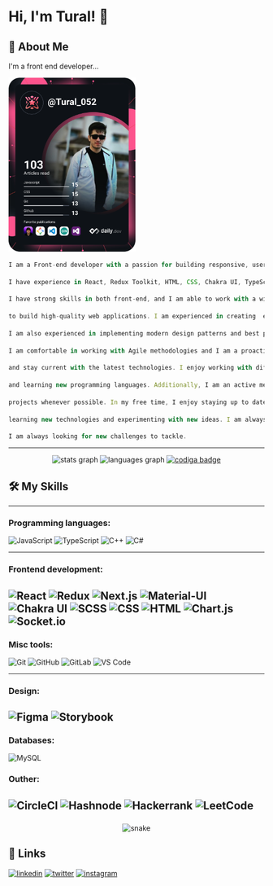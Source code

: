 
# Hi, I'm Tural! 👋


## 🚀 About Me
I'm a front end developer...

<a href="https://app.daily.dev/Tural_052"><img src="https://github.com/Tural052/Tural052/blob/main/devcard.svg" width="250" alt="Tural's Dev Card"/></a>

```js
I am a Front-end developer with a passion for building responsive, user-friendly web applications using the latest technologies. 

I have experience in React, Redux Toolkit, HTML, CSS, Chakra UI, TypeScript and ES6 . 

I have strong skills in both front-end, and I am able to work with a wide range of technologies 

to build high-quality web applications. I am experienced in creating  efficient and scalable applications, 

I am also experienced in implementing modern design patterns and best practices for web development.

I am comfortable in working with Agile methodologies and I am a proactive problem solver. I am always looking for ways to improve my skills

and stay current with the latest technologies. I enjoy working with different frameworks and libraries, experimenting with new technologies,

and learning new programming languages. Additionally, I am an active member of the open-source community, and I enjoy contributing to open-source

projects whenever possible. In my free time, I enjoy staying up to date with the latest developments in the web development industry,

learning new technologies and experimenting with new ideas. I am always open to new opportunities to expand my knowledge and experience and 

I am always looking for new challenges to tackle.

```


<hr/>
<div align="center">
  <img src="https://github-readme-stats.vercel.app/api?hide_title=false&hide_rank=false&show_icons=true&include_all_commits=true&count_private=true&disable_animations=false&theme=react&locale=en&hide_border=false&username=tural052" height="150" alt="stats graph"  />
   <img src="https://github-readme-stats.vercel.app/api/top-langs?locale=en&hide_title=false&layout=compact&card_width=320&langs_count=5&theme=dracula&hide_border=false&username=tural052" height="150" alt="languages graph"  />
 <a href="https://app.codiga.io/home/">
   <img src="https://api.codiga.io/public/badge/user/github/tural052?style=dark" alt="codiga badge" />
</a>
 </div>
 
## 🛠️ My Skills
-------------------
### Programming languages:

![JavaScript](https://img.shields.io/badge/-JavaScript-000?&logo=JavaScript)
![TypeScript](https://img.shields.io/badge/-TypeScript-000?&logo=TypeScript&logoColor=007ACC)
![C++](https://img.shields.io/badge/c++-000?logo=c%2B%2B&logoColor=white)
![C#](https://img.shields.io/badge/c%23-000?logo=c-sharp&logoColor=white)



-------------------
### Frontend development:

![React](https://img.shields.io/badge/-React-000?&logo=React)
![Redux](https://img.shields.io/badge/-Redux-000?&logo=Redux)
![Next.js](https://img.shields.io/badge/-Next.js-000?&logo=Next.js)
![Material-UI](https://img.shields.io/badge/-Material--UI-000?&logo=Material-UI)
![Chakra UI](https://img.shields.io/badge/-Chakra%20UI-000?&logo=Chakra-UI)
![SCSS](https://img.shields.io/badge/-SCSS-000?&logo=Sass)
![CSS](https://img.shields.io/badge/-CSS-000?&logo=CSS3)
![HTML](https://img.shields.io/badge/-HTML-000?&logo=HTML5)
![Chart.js](https://img.shields.io/badge/-Chart.js-000?&logo=Chart.js)
![Socket.io](https://img.shields.io/badge/Socket.io-000?logo=socket.io&badgeColor=010101)
-------------------
### Misc tools:

![Git](https://img.shields.io/badge/-Git-000?&logo=Git)
![GitHub](https://img.shields.io/badge/-GitHub-000?&logo=GitHub)
![GitLab](https://img.shields.io/badge/-GitLab-000?&logo=GitLab)
![VS Code](https://img.shields.io/badge/-VS%20Code-000?&logo=Visual-Studio-Code)

-------------------
### Design:
![Figma](https://img.shields.io/badge/figma-000?logo=figma&logoColor=white)
![Storybook](https://img.shields.io/badge/-Storybook-000?slogoColor=white)
-------------------
### Databases:

![MySQL](https://img.shields.io/badge/mysql-000?logo=mysql&logoColor=white)

### Outher:
![CircleCI](https://img.shields.io/badge/circle-000?logo=circleci&logoColor=white)
![Hashnode](https://img.shields.io/badge/Hashnode-000?logo=hashnode&logoColor=white)
![Hackerrank](https://img.shields.io/badge/-Hackerrank-000?logo=HackerRank&logoColor=white)
![LeetCode](https://img.shields.io/badge/LeetCode-000000?logo=LeetCode&logoColor=#d16c06)
-------------------



###
<p align="center">
  <img src="https://github.com/Tural052/Tural052/raw/output/github-contribution-grid-snake.svg" alt="snake">
</p>

## 🔗 Links
[![linkedin](https://img.shields.io/badge/linkedin-0A66C2?style=for-the-badge&logo=linkedin&logoColor=white)](https://linkedin.com/in/tural-xanaliyev)
[![twitter](https://img.shields.io/badge/twitter-1DA1F2?style=for-the-badge&logo=twitter&logoColor=white)](https://twitter.com/Tural84938557)
[![instagram](https://img.shields.io/badge/instagram-FF086E?style=for-the-badge&logo=instagram&logoColor=white)](https://instagram.com/xanaliyev_052_)
